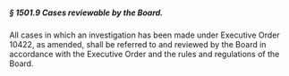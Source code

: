 ##### § 1501.9 Cases reviewable by the Board. #####

All cases in which an investigation has been made under Executive Order 10422, as amended, shall be referred to and reviewed by the Board in accordance with the Executive Order and the rules and regulations of the Board.